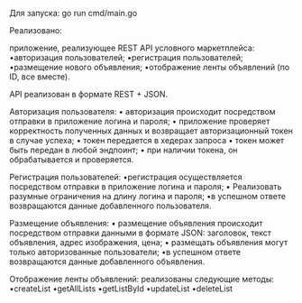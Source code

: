 Для запуска: go run cmd/main.go

Реализовано:

приложение, реализующее REST API условного маркетплейса:
•авторизация пользователей;
•регистрация пользователей;
•размещение нового объявления;
•отображение ленты объявлений (по ID, все вместе).

API реализован в формате REST + JSON.

Авторизация пользователя:
• авторизация происходит посредством отправки в
приложение логина и пароля;
• приложение проверяет корректность полученных данных и
возвращает авторизационный токен в случае успеха;
• токен передается в хедерах запроса
• токен может быть передан в любой эндпоинт;
• при наличии токена, он обрабатывается и проверяется.


Регистрация пользователей:
•регистрация осуществляется посредством отправки в
приложение логина и пароля;
• Реализовать разумные ограничения на длину логина и пароля;
•в успешном ответе возвращаются данные добавленного пользователя.

Размещение объявления:
• размещение объявления происходит посредством
отправки данными в формате JSON: заголовок, текст объявления,
адрес изображения, цена;
• размещать объявления могут только авторизованные пользователи;
•в успешном ответе возвращаются данные добавленного объявления.

Отображение ленты объявлений:
реализованы следующие методы:
•createList
•getAllLists
•getListById
•updateList
•deleteList
